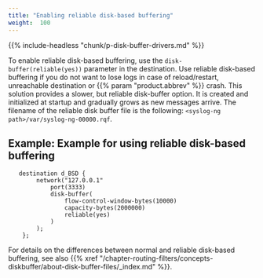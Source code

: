 ```yaml
---
title: "Enabling reliable disk-based buffering"
weight:  100
---
```

<!-- DISCLAIMER: This file is based on the syslog-ng Open Source Edition documentation https://github.com/balabit/syslog-ng-ose-guides/commit/2f4a52ee61d1ea9ad27cb4f3168b95408fddfdf2 and is used under the terms of The syslog-ng Open Source Edition Documentation License. The file has been modified by Axoflow. -->

{{% include-headless "chunk/p-disk-buffer-drivers.md" %}}

To enable reliable disk-based buffering, use the `disk-buffer(reliable(yes))` parameter in the destination. Use reliable disk-based buffering if you do not want to lose logs in case of reload/restart, unreachable destination or {{% param "product.abbrev" %}} crash. This solution provides a slower, but reliable disk-buffer option. It is created and initialized at startup and gradually grows as new messages arrive. The filename of the reliable disk buffer file is the following: `<syslog-ng path>/var/syslog-ng-00000.rqf`.


## Example: Example for using reliable disk-based buffering

```shell
   destination d_BSD {
        network("127.0.0.1"
            port(3333)
            disk-buffer(
                flow-control-window-bytes(10000)
                capacity-bytes(2000000)
                reliable(yes)
            )
        );
    }; 
```


For details on the differences between normal and reliable disk-based buffering, see also {{% xref "/chapter-routing-filters/concepts-diskbuffer/about-disk-buffer-files/_index.md" %}}.
